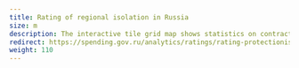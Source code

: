 ```yaml
---
title: Rating of regional isolation in Russia
size: m
description: The interactive tile grid map shows statistics on contracts concluded between Russian regions
redirect: https://spending.gov.ru/analytics/ratings/rating-protectionism/
weight: 110
---
```


